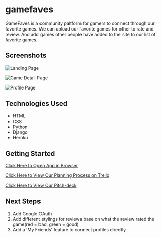 # gamefaves

GameFaves is a community paltform for gamers to connect through our favorite games. We can upload our favorite games for other to rate and review. And add games other people have added to the site to our list of favorite games.

## Screenshots

![Landing Page]()

![Game Detail Page]()

![Profile Page]()

## Technologies Used

- HTML
- CSS
- Python
- Django
- Heroku

## Getting Started

[Click Here to Open App in Browser](https://gamefavesapp.herokuapp.com)

[Click Here to View Our Planning Process on Trello](https://trello.com/b/TrZ53phr/gamefaves)

[Click Here to View Our Pitch-deck](https://docs.google.com/presentation/d/1ZIr5qgjbDyj1zJ763lu9SzhrjBCz8MYjKU4-1tJZxv0/edit?usp=sharing)

## Next Steps

1. Add Google OAuth
2. Add different stylings for reviews base on what the review rated the game(red = bad, green = good)
3. Add a 'My Friends' feature to connect profiles directly.